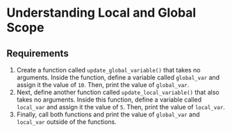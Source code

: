 # Understanding Local and Global Scope

## Requirements

1. Create a function called `update_global_variable()` that takes no arguments. Inside the function, define a variable called `global_var` and assign it the value of `10`. Then, print the value of `global_var`.
2. Next, define another function called `update_local_variable()` that also takes no arguments. Inside this function, define a variable called `local_var` and assign it the value of `5`. Then, print the value of `local_var`.
3. Finally, call both functions and print the value of `global_var` and `local_var` outside of the functions.
